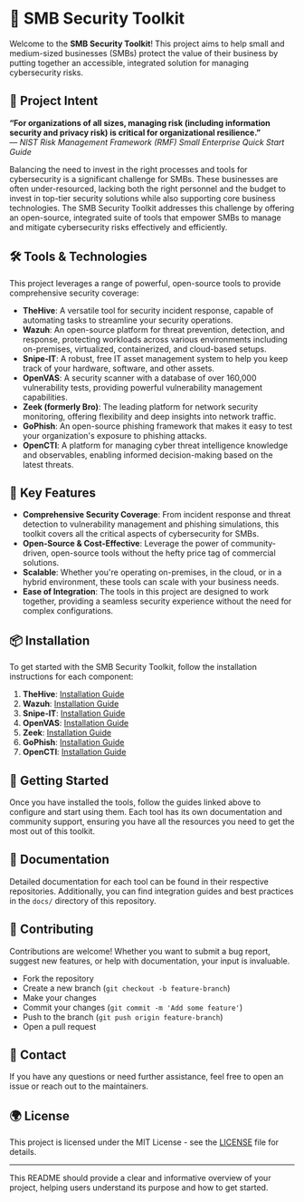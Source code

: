 # 🚀 SMB Security Toolkit

Welcome to the **SMB Security Toolkit**! This project aims to help small and medium-sized businesses (SMBs) protect the value of their business by putting together an accessible, integrated solution for managing cybersecurity risks.

## 🎯 Project Intent

**“For organizations of all sizes, managing risk (including information security and privacy risk) is critical for organizational resilience.”**  
— *NIST Risk Management Framework (RMF) Small Enterprise Quick Start Guide*

Balancing the need to invest in the right processes and tools for cybersecurity is a significant challenge for SMBs. These businesses are often under-resourced, lacking both the right personnel and the budget to invest in top-tier security solutions while also supporting core business technologies. The SMB Security Toolkit addresses this challenge by offering an open-source, integrated suite of tools that empower SMBs to manage and mitigate cybersecurity risks effectively and efficiently.

## 🛠️ Tools & Technologies

This project leverages a range of powerful, open-source tools to provide comprehensive security coverage:

- **TheHive**: A versatile tool for security incident response, capable of automating tasks to streamline your security operations.
- **Wazuh**: An open-source platform for threat prevention, detection, and response, protecting workloads across various environments including on-premises, virtualized, containerized, and cloud-based setups.
- **Snipe-IT**: A robust, free IT asset management system to help you keep track of your hardware, software, and other assets.
- **OpenVAS**: A security scanner with a database of over 160,000 vulnerability tests, providing powerful vulnerability management capabilities.
- **Zeek (formerly Bro)**: The leading platform for network security monitoring, offering flexibility and deep insights into network traffic.
- **GoPhish**: An open-source phishing framework that makes it easy to test your organization's exposure to phishing attacks.
- **OpenCTI**: A platform for managing cyber threat intelligence knowledge and observables, enabling informed decision-making based on the latest threats.

## 🌟 Key Features

- **Comprehensive Security Coverage**: From incident response and threat detection to vulnerability management and phishing simulations, this toolkit covers all the critical aspects of cybersecurity for SMBs.
- **Open-Source & Cost-Effective**: Leverage the power of community-driven, open-source tools without the hefty price tag of commercial solutions.
- **Scalable**: Whether you're operating on-premises, in the cloud, or in a hybrid environment, these tools can scale with your business needs.
- **Ease of Integration**: The tools in this project are designed to work together, providing a seamless security experience without the need for complex configurations.

## 📦 Installation

To get started with the SMB Security Toolkit, follow the installation instructions for each component:

1. **TheHive**: [Installation Guide](https://github.com/TheHive-Project/TheHive)
2. **Wazuh**: [Installation Guide](https://github.com/wazuh/wazuh)
3. **Snipe-IT**: [Installation Guide](https://github.com/snipe/snipe-it)
4. **OpenVAS**: [Installation Guide](https://github.com/greenbone/openvas)
5. **Zeek**: [Installation Guide](https://github.com/zeek/zeek)
6. **GoPhish**: [Installation Guide](https://github.com/gophish/gophish)
7. **OpenCTI**: [Installation Guide](https://github.com/OpenCTI-Platform/opencti)

## 🚀 Getting Started

Once you have installed the tools, follow the guides linked above to configure and start using them. Each tool has its own documentation and community support, ensuring you have all the resources you need to get the most out of this toolkit.

## 📖 Documentation

Detailed documentation for each tool can be found in their respective repositories. Additionally, you can find integration guides and best practices in the `docs/` directory of this repository.

## 🤝 Contributing

Contributions are welcome! Whether you want to submit a bug report, suggest new features, or help with documentation, your input is invaluable.

- Fork the repository
- Create a new branch (`git checkout -b feature-branch`)
- Make your changes
- Commit your changes (`git commit -m 'Add some feature'`)
- Push to the branch (`git push origin feature-branch`)
- Open a pull request

## 📧 Contact

If you have any questions or need further assistance, feel free to open an issue or reach out to the maintainers.

## 🌍 License

This project is licensed under the MIT License - see the [LICENSE](LICENSE) file for details.

---

This README should provide a clear and informative overview of your project, helping users understand its purpose and how to get started.
